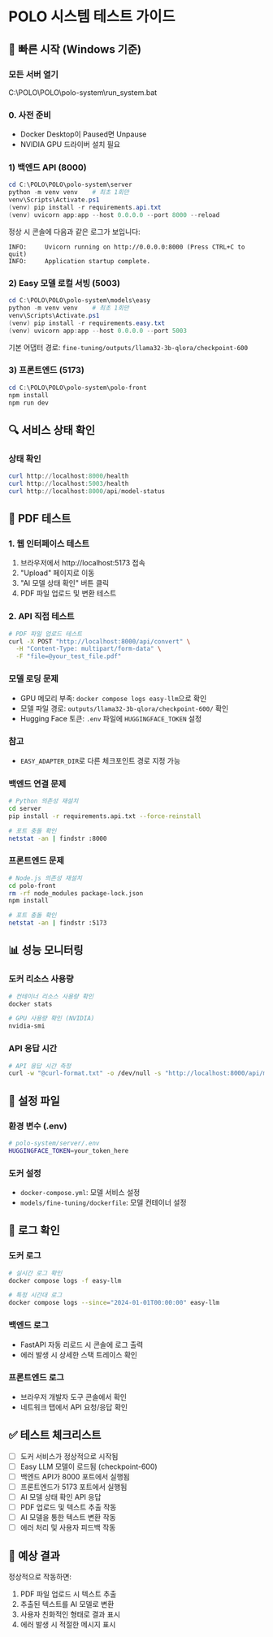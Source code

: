 # POLO 시스템 테스트 가이드

## 🚀 빠른 시작 (Windows 기준)

### 모든 서버 열기
C:\POLO\POLO\polo-system\run_system.bat 

### 0. 사전 준비
- Docker Desktop이 Paused면 Unpause
- NVIDIA GPU 드라이버 설치 필요

### 1) 백엔드 API (8000)
```powershell
cd C:\POLO\POLO\polo-system\server
python -m venv venv    # 최초 1회만
venv\Scripts\Activate.ps1
(venv) pip install -r requirements.api.txt
(venv) uvicorn app:app --host 0.0.0.0 --port 8000 --reload
```

정상 시 콘솔에 다음과 같은 로그가 보입니다:
```
INFO:     Uvicorn running on http://0.0.0.0:8000 (Press CTRL+C to quit)
INFO:     Application startup complete.
```

### 2) Easy 모델 로컬 서빙 (5003)
```powershell
cd C:\POLO\POLO\polo-system\models\easy
python -m venv venv    # 최초 1회만
venv\Scripts\Activate.ps1
(venv) pip install -r requirements.easy.txt
(venv) uvicorn app:app --host 0.0.0.0 --port 5003
```
기본 어댑터 경로: `fine-tuning/outputs/llama32-3b-qlora/checkpoint-600`

### 3) 프론트엔드 (5173)
```powershell
cd C:\POLO\POLO\polo-system\polo-front
npm install
npm run dev
```

## 🔍 서비스 상태 확인

### 상태 확인
```powershell
curl http://localhost:8000/health
curl http://localhost:5003/health
curl http://localhost:8000/api/model-status
```

## 📄 PDF 테스트

### 1. 웹 인터페이스 테스트
1. 브라우저에서 http://localhost:5173 접속
2. "Upload" 페이지로 이동
3. "AI 모델 상태 확인" 버튼 클릭
4. PDF 파일 업로드 및 변환 테스트

### 2. API 직접 테스트
```bash
# PDF 파일 업로드 테스트
curl -X POST "http://localhost:8000/api/convert" \
  -H "Content-Type: multipart/form-data" \
  -F "file=@your_test_file.pdf"
```


### 모델 로딩 문제
- GPU 메모리 부족: `docker compose logs easy-llm`으로 확인
- 모델 파일 경로: `outputs/llama32-3b-qlora/checkpoint-600/` 확인
- Hugging Face 토큰: `.env` 파일에 `HUGGINGFACE_TOKEN` 설정

### 참고
- `EASY_ADAPTER_DIR`로 다른 체크포인트 경로 지정 가능

### 백엔드 연결 문제
```bash
# Python 의존성 재설치
cd server
pip install -r requirements.api.txt --force-reinstall

# 포트 충돌 확인
netstat -an | findstr :8000
```

### 프론트엔드 문제
```bash
# Node.js 의존성 재설치
cd polo-front
rm -rf node_modules package-lock.json
npm install

# 포트 충돌 확인
netstat -an | findstr :5173
```

## 📊 성능 모니터링

### 도커 리소스 사용량
```bash
# 컨테이너 리소스 사용량 확인
docker stats

# GPU 사용량 확인 (NVIDIA)
nvidia-smi
```

### API 응답 시간
```bash
# API 응답 시간 측정
curl -w "@curl-format.txt" -o /dev/null -s "http://localhost:8000/api/model-status"
```

## 🔧 설정 파일

### 환경 변수 (.env)
```bash
# polo-system/server/.env
HUGGINGFACE_TOKEN=your_token_here
```

### 도커 설정
- `docker-compose.yml`: 모델 서비스 설정
- `models/fine-tuning/dockerfile`: 모델 컨테이너 설정

## 📝 로그 확인

### 도커 로그
```bash
# 실시간 로그 확인
docker compose logs -f easy-llm

# 특정 시간대 로그
docker compose logs --since="2024-01-01T00:00:00" easy-llm
```

### 백엔드 로그
- FastAPI 자동 리로드 시 콘솔에 로그 출력
- 에러 발생 시 상세한 스택 트레이스 확인

### 프론트엔드 로그
- 브라우저 개발자 도구 콘솔에서 확인
- 네트워크 탭에서 API 요청/응답 확인

## ✅ 테스트 체크리스트

- [ ] 도커 서비스가 정상적으로 시작됨
- [ ] Easy LLM 모델이 로드됨 (checkpoint-600)
- [ ] 백엔드 API가 8000 포트에서 실행됨
- [ ] 프론트엔드가 5173 포트에서 실행됨
- [ ] AI 모델 상태 확인 API 응답
- [ ] PDF 업로드 및 텍스트 추출 작동
- [ ] AI 모델을 통한 텍스트 변환 작동
- [ ] 에러 처리 및 사용자 피드백 작동

## 🎯 예상 결과

정상적으로 작동하면:
1. PDF 파일 업로드 시 텍스트 추출
2. 추출된 텍스트를 AI 모델로 변환
3. 사용자 친화적인 형태로 결과 표시
4. 에러 발생 시 적절한 메시지 표시
